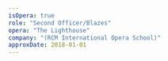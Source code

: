 ```yaml
---
isOpera: true
role: "Second Officer/Blazes"
opera: "The Lighthouse"
company: "(RCM International Opera School)"
approxDate: 2018-01-01
---
```

